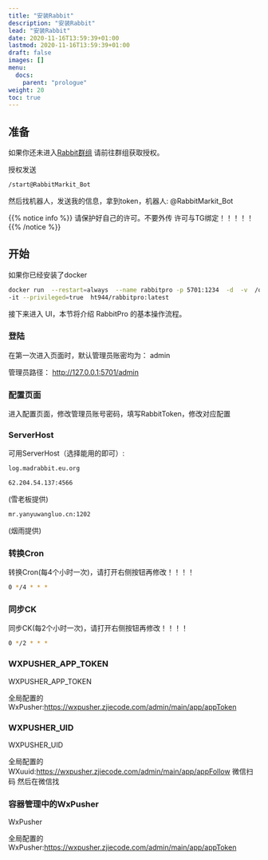 ```yaml
---
title: "安装Rabbit"
description: "安装Rabbit"
lead: "安装Rabbit"
date: 2020-11-16T13:59:39+01:00
lastmod: 2020-11-16T13:59:39+01:00
draft: false
images: []
menu:
  docs:
    parent: "prologue"
weight: 20
toc: true
---
```


## 准备

如果你还未进入[Rabbit群组](https://t.me/RabbitOneA) 请前往群组获取授权。

授权发送

```bash
/start@RabbitMarkit_Bot
```

然后找机器人，发送我的信息，拿到token，机器人: @RabbitMarkit_Bot

{{% notice info %}}
请保护好自己的许可。不要外传
许可与TG绑定！！！！！
{{% /notice %}}

## 开始

如果你已经安装了docker

```bash
docker run  --restart=always  --name rabbitpro -p 5701:1234  -d  -v  /opt/RabbitPro:/Rabbit/data \
-it --privileged=true  ht944/rabbitpro:latest
```

接下来进入 UI，本节将介绍 RabbitPro 的基本操作流程。

### 登陆

在第一次进入页面时，默认管理员账密均为： admin

管理员路径： http://127.0.0.1:5701/admin

### 配置页面

进入配置页面，修改管理员账号密码，填写RabbitToken，修改对应配置

### ServerHost

可用ServerHost（选择能用的即可）:

```bash
log.madrabbit.eu.org
```

```bash
62.204.54.137:4566 
```

(雪老板提供)

```bash
mr.yanyuwangluo.cn:1202
```

 (烟雨提供)

### 转换Cron

转换Cron(每4个小时一次)，请打开右侧按钮再修改！！！！

```bash
0 */4 * * *
```

### 同步CK

同步CK(每2个小时一次)，请打开右侧按钮再修改！！！！

```bash
0 */2 * * *
```

### WXPUSHER_APP_TOKEN

WXPUSHER_APP_TOKEN

全局配置的WxPusher:https://wxpusher.zjiecode.com/admin/main/app/appToken

### WXPUSHER_UID

WXPUSHER_UID

全局配置的WXuuid:https://wxpusher.zjiecode.com/admin/main/app/appFollow 微信扫码 然后在微信找

### 容器管理中的WxPusher

WxPusher

全局配置的WxPusher:https://wxpusher.zjiecode.com/admin/main/app/appToken
